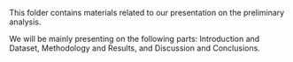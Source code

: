 This folder contains materials related to our presentation on the preliminary analysis. 

We will be mainly presenting on the following parts: Introduction and Dataset, Methodology and Results, and Discussion and Conclusions.


